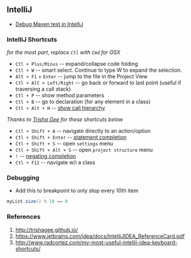 ## IntelliJ

* [Debug Maven test in IntelliJ](http://stackoverflow.com/questions/6573289/intellij-idea-debugger-skips-breakpoints-when-debugging-maven-tests)

### IntelliJ Shortcuts

_for the most part, replace `Ctl` with `Cmd` for OSX_

+ `Ctl + Plus/Minus` -- expand/collapse code folding
+ `Ctl + W` -- smart select. Continue to type W to expand the selection.
+ `Alt + F1` + `Enter` -- jump to the file in the Project View
+ `Ctl + Alt + Left/Right` -- go back or forward to last point (useful if traversing a call stack)
+ `Ctl + P` -- show method parameters
+ `Ctl + B` -- go to declaration (for any element in a class)
+ `Ctl + Alt + H` -- [show call hierarchy](https://www.jetbrains.com/idea/help/building-call-hierarchy.html)
 
_Thanks to [Trisha Gee](http://trishagee.github.io/post/stuff_i_learnt_about_intellij/) for these shortcuts below_
+ `Ctl + Shift + A` -- navigate directly to an action/option
+ `Ctl + Shift + Enter` -- [statement completion](https://confluence.jetbrains.com/display/IntelliJIDEA/Code+Completion#CodeCompletion-4.Statementcompletion)
+ `Ctl + Shift + S` -- open `settings` menu
+ `Ctl + Shift + Alt + S` -- open `project structure` menu
+ `!` -- [negating completion](https://confluence.jetbrains.com/display/IntelliJIDEA/Code+Completion#CodeCompletion-5.Negatingcompletion)
+ `Ctl + F12` -- navigate w/i a class


### Debugging

+ Add this to breakpoint to only stop every 10th item

```java
myList.size() % 10 == 0
```

### References
1. http://trishagee.github.io/
2. https://www.jetbrains.com/idea/docs/IntelliJIDEA_ReferenceCard.pdf
3. http://www.radcortez.com/my-most-useful-intellij-idea-keyboard-shortcuts/
